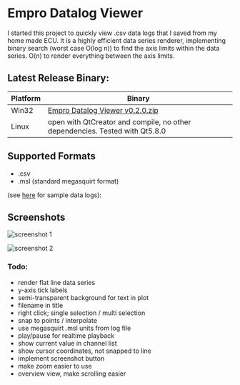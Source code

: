 # Empro Datalog Viewer
I started this project to quickly view .csv data logs that I saved from my home made ECU. It is a highly efficient data series renderer, implementing binary search (worst case O(log n)) to find the axis limits within the data series. O(n) to render everything between the axis limits.

## Latest Release Binary:
| Platform | Binary |
|---|---|
| Win32 | [Empro Datalog Viewer v0.2.0.zip](https://github.com/cyferc/Empro-Datalog-Viewer/tree/master/Release/Win32/EmproDatalogViewer_0.2.0.zip) |
| Linux | open with QtCreator and compile, no other dependencies. Tested with Qt5.8.0 |

## Supported Formats
- .csv
- .msl (standard megasquirt format)

(see [here](https://github.com/cyferc/Empro-Datalog-Viewer/tree/master/docs/sampleDatalogs) for sample data logs):

## Screenshots
![screenshot 1](https://raw.githubusercontent.com/cyferc/Empro-Datalog-Viewer/master/docs/screenshots/1.png)

![screenshot 2](https://raw.githubusercontent.com/cyferc/Empro-Datalog-Viewer/master/docs/screenshots/2.png)

### Todo:
- render flat line data series
- y-axis tick labels
- semi-transparent background for text in plot
- filename in title
- right click; single selection / multi selection
- snap to points / interpolate
- use megasquirt .msl units from log file
- play/pause for realtime playback
- show current value in channel list
- show cursor coordinates, not snapped to line
- implement screenshot button
- make zoom easier to use
- overview view, make scrolling easier

